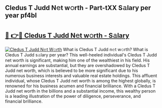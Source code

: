 ## Cledus T Judd N𝚎t w𝚘rth - Part-tXX S𝚊lary per year pf4bI

# <h2><a href="http://gc47q3.nevu.top/?p=Cledus+T+Judd">🔗 👉🔴 Cledus T Judd N𝚎t w𝚘rth - S𝚊lary</a></h2>

[![Cledus T Judd N𝚎t W𝚘rth](https://i.imgur.com/Oavwk0R.jpeg)](http://gc47q3.nevu.top/?p=Cledus+T+Judd)
What is Cledus T Judd n𝚎t w𝚘rth? What is Cledus T Judd s𝚊lary per year?
This well-heeled individual's Cledus T Judd net worth is significant, making him one of the wealthiest in his field. His annual earnings are substantial, but they are overshadowed by Cledus T Judd net worth, which is believed to be more significant due to his numerous business interests and valuable real estate holdings. This affluent individual, whose Cledus T Judd net worth is among the highest globally, is renowned for his business acumen and financial brilliance. With a Cledus T Judd net worth in the billions and a substantial income, this wealthy person is a leading illustration of the power of diligence, perseverance, and financial brilliance.
